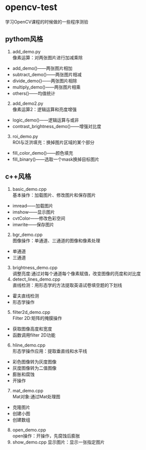 # opencv-test
学习OpenCV课程的时候做的一些程序测验  
## pythom风格  
1. add_demo.py  
像素运算：对两张图片进行加减乘除  
* add_demo()——两张图片相加  
* subtract_demo()——两张图片相减  
* divide_demo()——两张图片相除  
* multiply_demo()——两张图片相乘  
* others()——均值统计
2. add_demo2.py  
像素运算2：逻辑运算和亮度增强  
* logic_demo()——逻辑运算与或非  
* contrast_brightness_demo()——增强对比度  
3. roi_demo.py  
ROI与泛洪填充：换掉图片区域的某个部分  
* fill_color_demo()——颜色填充  
* fill_binary()——选取一个mask换掉目标图片  
## c++风格 
1. basic_demo.cpp  
基本操作：加载图片、修改图片和保存图片  
* imread——加载图片
* imshow——显示图片  
* cvtColor——修改色彩空间  
* imwrite——保存图片  
2. bgr_demo.cpp  
图像操作：单通道、三通道的图像和像素处理     
* 单通道  
* 三通道  
3. brightness_demo.cpp  
调整亮度:通过对每个通道每个像素赋值，改变图像的亮度和对比度    
4. detect_lines_demo.cpp  
直线检测：用形态学的方法提取英语试卷填空题的下划线
* 霍夫直线检测  
* 形态学操作  
5. filter2d_demo.cpp  
Filter 2D:矩阵的掩膜操作  
* 获取图像高度和宽度  
* 函数调用filter 2D功能
6. hline_demo.cpp  
形态学操作应用：提取垂直线和水平线
* 彩色图像转为灰度图像  
* 灰度图像转为二值图像
* 膨胀和腐蚀
* 开操作
7. mat_demo.cpp  
Mat对象:通过Mat处理图  
* 克隆图片  
* 创建小图
* 创建数组
8. open_demo.cpp   
open操作：开操作，先腐蚀后膨胀  
9. show_demo.cpp
显示图片：显示一张指定图片  

